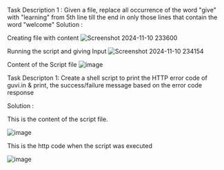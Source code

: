 Task Description 1 :
Given a file, replace all occurrence of the word "give" with "learning" from 5th line till the end in only those lines that contain the word "welcome"
Solution :

Creating file with content
![Screenshot 2024-11-10 233600](https://github.com/user-attachments/assets/55946e1f-03ee-4926-b9cc-8c95fa463b96)

Running the script and giving Input
![Screenshot 2024-11-10 234154](https://github.com/user-attachments/assets/4da59faf-7a8e-43af-8795-12023eb6452a)

Content of the Script file
![image](https://github.com/user-attachments/assets/b1872052-9011-489a-a317-eafd7e8156f4)

Task Descripton 1: 
Create a shell script to print the HTTP error code of guvi.in & print, the success/failure message based on the error code response

Solution :

This is the content of the script file.

![image](https://github.com/user-attachments/assets/bde16ae5-16c4-469a-9dfe-827ad53a7cbf)

This is the http code when the script was executed

![image](https://github.com/user-attachments/assets/3cc47776-d3ac-452c-ac1d-a6dadaff5b13)



